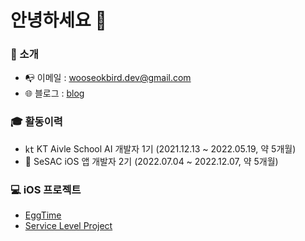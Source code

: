 # 안녕하세요 👋
### 🤖 소개 
- 📭 이메일 : [wooseokbird.dev@gmail.com](wooseokbird.dev@gmail.com)
- 🌐 블로그 : [blog](https://hotsanit.tistory.com/)
### 🎓 활동이력 
- ㏏ KT Aivle School AI 개발자 1기 (2021.12.13 ~ 2022.05.19, 약 5개월)
- 🌱 SeSAC iOS 앱 개발자 2기 (2022.07.04 ~ 2022.12.07, 약 5개월)


### 💻 iOS 프로젝트 
- [EggTime](https://github.com/WooseokJ/EggTime)
- [Service Level Project](https://github.com/WooseokJ/ServiceLevelProject)
